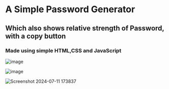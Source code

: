 # A Simple Password Generator
## Which also shows relative strength of Password, with a copy button

### Made using simple HTML,CSS and JavaScript

![image](https://github.com/user-attachments/assets/217b583f-e2b0-4143-b47b-311a36f81fb6)


![image](https://github.com/user-attachments/assets/7062b600-2f5b-419f-9537-ea3a95fe4d34)


![Screenshot 2024-07-11 173837](https://github.com/Subbu5602/Password-Generator/assets/150257212/b9fa31b7-900d-4a61-a6bb-255025a4930a)
